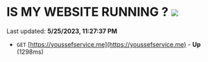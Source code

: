 # IS MY WEBSITE RUNNING ? [![](https://img.shields.io/static/v1?label=Sponsor&message=%E2%9D%A4&logo=GitHub&color=%23fe8e86)](https://github.com/sponsors/<username>)

Last updated: **5/25/2023, 11:27:37 PM**

- `GET` [https://youssefservice.me](https://youssefservice.me) - **Up** (1298ms)
